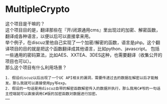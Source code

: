 # MultipleCrypto

这个项目是干嘛的？    
这个项目目的是，翻译那些在『开/闭源通用cms』里出现过的加密、解密函数，翻译成各种语言，以便以后可以直接拿来用。    
举个例子，在discuz里他自己实现了一个加密/解密的函数，语言是php。这个翻译项目的目的就是把这个函数翻译成其他语言，比如python、javascript。
包括一些通用的密码算法，比如AES、XXTEA、3DES这种，也需要翻译（收集公开的项目也可以）。    
那么这个项目有什么利用场景？    

```
1. 假设discuz以后出现了一个UC API相关的漏洞，需要传递过去的数据在解密以后才能触发。那么我就可以直接使用py写exp。
2. 假设的一句话是用discuz自带的解密函数解密传入的数据并执行，那么我用C#写的一句话主控端就可以直接调用C#版的加密函数对数据进行加密。
……
```
